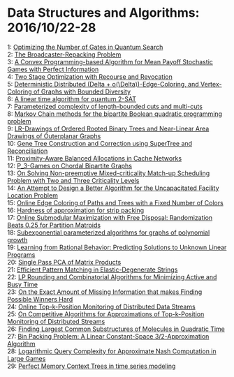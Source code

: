 # Data Structures and Algorithms: 2016/10/22-28  
1: [Optimizing the Number of Gates in Quantum Search](https://doi.org/10.48550/arXiv.1512.07550)  
2: [The Broadcaster-Repacking Problem](https://doi.org/10.48550/arXiv.1610.06672)  
3: [A Convex Programming-based Algorithm for Mean Payoff Stochastic Games  with Perfect Information](https://doi.org/10.48550/arXiv.1610.06681)  
4: [Two Stage Optimization with Recourse and Revocation](https://doi.org/10.48550/arXiv.1610.06701)  
5: [Deterministic Distributed (Delta + o(\Delta))-Edge-Coloring, and  Vertex-Coloring of Graphs with Bounded Diversity](https://doi.org/10.48550/arXiv.1610.06759)  
6: [A linear time algorithm for quantum 2-SAT](https://doi.org/10.48550/arXiv.1508.07338)  
7: [Parameterized complexity of length-bounded cuts and multi-cuts](https://doi.org/10.48550/arXiv.1511.02801)  
8: [Markov Chain methods for the bipartite Boolean quadratic programming  problem](https://doi.org/10.48550/arXiv.1605.02038)  
9: [LR-Drawings of Ordered Rooted Binary Trees and Near-Linear Area Drawings  of Outerplanar Graphs](https://doi.org/10.48550/arXiv.1610.02841)  
10: [Gene Tree Construction and Correction using SuperTree and Reconciliation](https://doi.org/10.48550/arXiv.1610.05068)  
11: [Proximity-Aware Balanced Allocations in Cache Networks](https://doi.org/10.48550/arXiv.1610.05961)  
12: [P_3-Games on Chordal Bipartite Graphs](https://doi.org/10.48550/arXiv.1610.07018)  
13: [On Solving Non-preemptive Mixed-criticality Match-up Scheduling Problem  with Two and Three Criticality Levels](https://doi.org/10.48550/arXiv.1610.07384)  
14: [An Attempt to Design a Better Algorithm for the Uncapacitated Facility  Location Problem](https://doi.org/10.48550/arXiv.1610.07434)  
15: [Online Edge Coloring of Paths and Trees with a Fixed Number of Colors](https://doi.org/10.48550/arXiv.1405.3817)  
16: [Hardness of approximation for strip packing](https://doi.org/10.48550/arXiv.1610.07766)  
17: [Online Submodular Maximization with Free Disposal: Randomization Beats  0.25 for Partition Matroids](https://doi.org/10.48550/arXiv.1610.07770)  
18: [Subexponential parameterized algorithms for graphs of polynomial growth](https://doi.org/10.48550/arXiv.1610.07778)  
19: [Learning from Rational Behavior: Predicting Solutions to Unknown Linear  Programs](https://doi.org/10.48550/arXiv.1506.02162)  
20: [Single Pass PCA of Matrix Products](https://doi.org/10.48550/arXiv.1610.06656)  
21: [Efficient Pattern Matching in Elastic-Degenerate Strings](https://doi.org/10.48550/arXiv.1610.08111)  
22: [LP Rounding and Combinatorial Algorithms for Minimizing Active and Busy  Time](https://doi.org/10.48550/arXiv.1610.08154)  
23: [On the Exact Amount of Missing Information that makes Finding Possible  Winners Hard](https://doi.org/10.48550/arXiv.1610.08407)  
24: [Online Top-k-Position Monitoring of Distributed Data Streams](https://doi.org/10.48550/arXiv.1410.7912)  
25: [On Competitive Algorithms for Approximations of Top-k-Position  Monitoring of Distributed Streams](https://doi.org/10.48550/arXiv.1601.04448)  
26: [Finding Largest Common Substructures of Molecules in Quadratic Time](https://doi.org/10.48550/arXiv.1610.08739)  
27: [Bin Packing Problem: A Linear Constant-Space 3/2-Approximation Algorithm](https://doi.org/10.48550/arXiv.1610.08820)  
28: [Logarithmic Query Complexity for Approximate Nash Computation in Large  Games](https://doi.org/10.48550/arXiv.1610.08906)  
29: [Perfect Memory Context Trees in time series modeling](https://doi.org/10.48550/arXiv.1610.08910)  